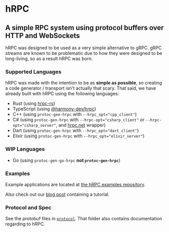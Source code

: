 # hRPC

## A simple RPC system using protocol buffers over HTTP and WebSockets

hRPC was designed to be used as a very simple alternative to gRPC. gRPC streams
are known to be problematic due to how they were designed to be long-living, so
as a result hRPC was born.

### Supported Languages

hRPC was made with the intention to be as **simple as possible**, so creating a
code generator / transport isn't actually that scary. That said, we have already
built with hRPC using the following languages:

- Rust (using [hrpc-rs](https://github.com/harmony-development/hrpc-rs))
- TypeScript (using [@harmony-dev/hrpc](https://github.com/harmony-development/protobuf-ts-transport-hrpc))
- C++ (using `protoc-gen-hrpc` with `--hrpc_opt="cpp_client"`)
- C# (using `protoc-gen-hrpc` with `--hrpc-opt="csharp_client"` or `--hrpc-opt="csharp_server"`, and [hrpc.net](https://github.com/harmony-development/hrpc.net) wrapper)
- Dart (using `protoc-gen-hrpc` with `--hrpc_opt="dart_client"`)
- Elixir (using `protoc-gen-hrpc` with `--hrpc_opt="elixir_server"`)

### WIP Languages

- Go (using `protoc-gen-go-hrpc` **not `protoc-gen-hrpc`**)

### Examples

Example applications are located at [the hRPC examples repository](https://github.com/harmony-development/hrpc-examples).

Also check out our [blog post] containing a tutorial.

### Protocol and Spec

See the protobuf files in [`protocol`](./protocol). That folder also contains
documentation regarding to hRPC.

[blog post]: https://dev.to/harmonydevelopment/introducing-hrpc-a-simple-rpc-system-for-user-facing-apis-16ge
